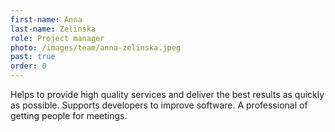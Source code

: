 ```yaml
---
first-name: Anna
last-name: Zelinska
role: Project manager
photo: /images/team/anna-zelinska.jpeg
past: true
order: 0
---
```

Helps to provide high quality services and deliver the best results as quickly as possible. Supports developers to improve software. A professional of getting people for meetings.
